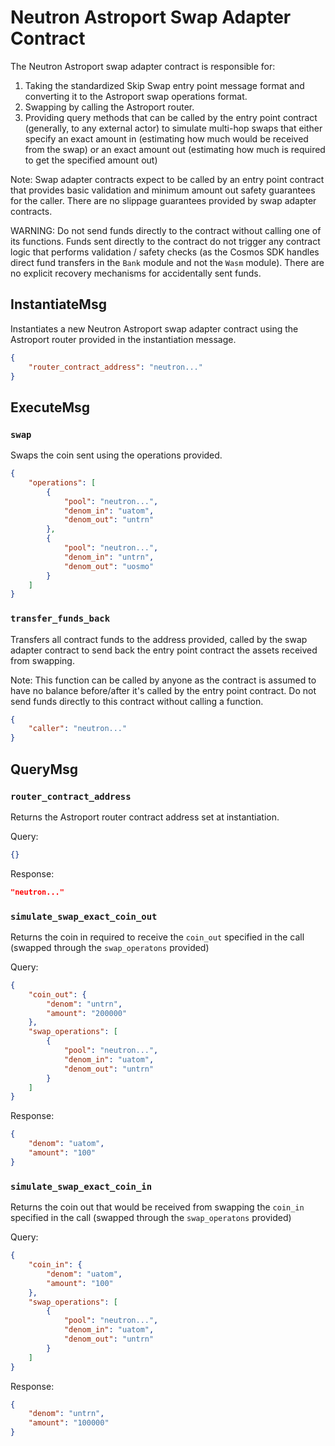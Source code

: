 # Neutron Astroport Swap Adapter Contract

The Neutron Astroport swap adapter contract is responsible for:
1. Taking the standardized Skip Swap entry point message format and converting it to the Astroport swap operations format.
2. Swapping by calling the Astroport router.
3. Providing query methods that can be called by the entry point contract (generally, to any external actor) to simulate multi-hop swaps that either specify an exact amount in (estimating how much would be received from the swap) or an exact amount out (estimating how much is required to get the specified amount out)

Note: Swap adapter contracts expect to be called by an entry point contract that provides basic validation and minimum amount out safety guarantees for the caller. There are no slippage guarantees provided by swap adapter contracts.

WARNING: Do not send funds directly to the contract without calling one of its functions. Funds sent directly to the contract do not trigger any contract logic that performs validation / safety checks (as the Cosmos SDK handles direct fund transfers in the `Bank` module and not the `Wasm` module). There are no explicit recovery mechanisms for accidentally sent funds.

## InstantiateMsg

Instantiates a new Neutron Astroport swap adapter contract using the Astroport router provided in the instantiation message.

``` json
{
    "router_contract_address": "neutron..."
}
```

## ExecuteMsg

### `swap`

Swaps the coin sent using the operations provided.

``` json
{
    "operations": [
        {
            "pool": "neutron...",
            "denom_in": "uatom",
            "denom_out": "untrn"
        },
        {
            "pool": "neutron...",
            "denom_in": "untrn",
            "denom_out": "uosmo"
        }
    ]
}
```

### `transfer_funds_back`

Transfers all contract funds to the address provided, called by the swap adapter contract to send back the entry point contract the assets received from swapping.

Note: This function can be called by anyone as the contract is assumed to have no balance before/after it's called by the entry point contract. Do not send funds directly to this contract without calling a function.

``` json
{
    "caller": "neutron..."
}
```

## QueryMsg

### `router_contract_address`

Returns the Astroport router contract address set at instantiation.

Query:
``` json
{}
```

Response:
``` json
"neutron..."
```

### `simulate_swap_exact_coin_out`

Returns the coin in required to receive the `coin_out` specified in the call (swapped through the `swap_operatons` provided)

Query:
``` json
{
    "coin_out": {
        "denom": "untrn",
        "amount": "200000"
    },
    "swap_operations": [
        {
            "pool": "neutron...",
            "denom_in": "uatom",
            "denom_out": "untrn"
        }
    ]
}
```

Response:
``` json
{
    "denom": "uatom",
    "amount": "100"
}
```

### `simulate_swap_exact_coin_in`

Returns the coin out that would be received from swapping the `coin_in` specified in the call (swapped through the `swap_operatons` provided)

Query:
``` json
{
    "coin_in": {
        "denom": "uatom",
        "amount": "100"
    },
    "swap_operations": [
        {
            "pool": "neutron...",
            "denom_in": "uatom",
            "denom_out": "untrn"
        }
    ]
}
```

Response:
``` json
{
    "denom": "untrn",
    "amount": "100000"
}
```